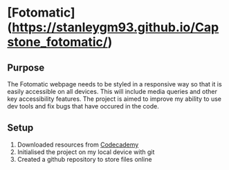 # [Fotomatic] (https://stanleygm93.github.io/Capstone_fotomatic/)

## Purpose
The Fotomatic webpage needs to be styled in a responsive way so that it is easily accessible on all devices. This will include media queries and other key accessibility features. The project is aimed to improve my ability to use dev tools and fix bugs that have occured in the code. 

## Setup
1. Downloaded resources from [Codecademy](https://codecademy.com)
1. Initialised the project on my local device with git
1. Created a github repository to store files online

